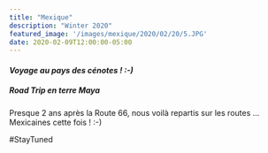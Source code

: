```yaml
---
title: "Mexique"
description: "Winter 2020"
featured_image: '/images/mexique/2020/02/20/5.JPG'
date: 2020-02-09T12:00:00-05:00
---
```


#### _Voyage au pays des cénotes ! :-)_


##### Road Trip en terre Maya

Presque 2 ans après la Route 66, nous voilà repartis sur les routes ... Mexicaines cette fois ! :-)


\#StayTuned
